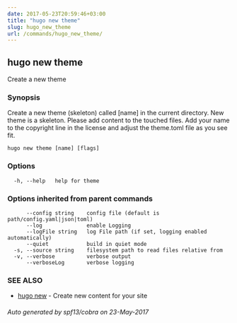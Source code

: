 ```yaml
---
date: 2017-05-23T20:59:46+03:00
title: "hugo new theme"
slug: hugo_new_theme
url: /commands/hugo_new_theme/
---
```

## hugo new theme

Create a new theme

### Synopsis


Create a new theme (skeleton) called [name] in the current directory.
New theme is a skeleton. Please add content to the touched files. Add your
name to the copyright line in the license and adjust the theme.toml file
as you see fit.

```
hugo new theme [name] [flags]
```

### Options

```
  -h, --help   help for theme
```

### Options inherited from parent commands

```
      --config string    config file (default is path/config.yaml|json|toml)
      --log              enable Logging
      --logFile string   log File path (if set, logging enabled automatically)
      --quiet            build in quiet mode
  -s, --source string    filesystem path to read files relative from
  -v, --verbose          verbose output
      --verboseLog       verbose logging
```

### SEE ALSO
* [hugo new](/commands/hugo_new/)	 - Create new content for your site

###### Auto generated by spf13/cobra on 23-May-2017
